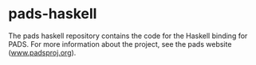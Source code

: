 # pads-haskell
The pads haskell repository contains the code for the Haskell binding for PADS.  For more information about the project, see the 
pads website (www.padsproj.org). 
